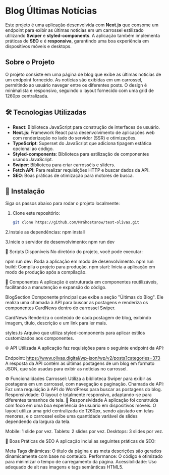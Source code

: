 # Blog Últimas Notícias

Este projeto é uma aplicação desenvolvida com **Next.js** que consome um endpoint para exibir as últimas notícias em um carrossel estilizado utilizando **Swiper** e **styled-components**. A aplicação também implementa práticas de **SEO** e é **responsiva**, garantindo uma boa experiência em dispositivos móveis e desktops.

## Sobre o Projeto

O projeto consiste em uma página de blog que exibe as últimas notícias de um endpoint fornecido. As notícias são exibidas em um carrossel, permitindo ao usuário navegar entre os diferentes posts. O design é minimalista e responsivo, seguindo o layout fornecido com uma grid de 1260px centralizada.

## 🛠️ Tecnologias Utilizadas

- **React**: Biblioteca JavaScript para construção de interfaces de usuário.
- **Next.js**: Framework React para desenvolvimento de aplicações web com renderização no lado do servidor (SSR) e otimizações.
- **TypeScript**: Superset do JavaScript que adiciona tipagem estática opcional ao código.
- **Styled-components**: Biblioteca para estilização de componentes usando JavaScript.
- **Swiper**: Biblioteca para criar carrosséis e sliders.
- **Fetch API**: Para realizar requisições HTTP e buscar dados da API.
- **SEO**: Boas práticas de otimização para motores de busca.

## 🚀 Instalação

Siga os passos abaixo para rodar o projeto localmente:

1. Clone este repositório:

   ```bash
   git clone https://github.com/MrGhostsnow/test-olivas.git

2.Instale as dependências:
  npm install

3.Inicie o servidor de desenvolvimento:
  npm run dev

📜 Scripts Disponíveis
No diretório do projeto, você pode executar:

npm run dev: Roda a aplicação em modo de desenvolvimento.
npm run build: Compila o projeto para produção.
npm start: Inicia a aplicação em modo de produção após a compilação.

🧩 Componentes
A aplicação é estruturada em componentes reutilizáveis, facilitando a manutenção e expansão do código.

BlogSection
Componente principal que exibe a seção "Últimas do Blog". Ele realiza uma chamada à API para buscar as postagens e renderiza os componentes CardNews dentro do carrossel Swiper.

CardNews
Renderiza o conteúdo de cada postagem de blog, exibindo imagem, título, descrição e um link para ler mais.

styles.ts
Arquivo que utiliza styled-components para aplicar estilos customizados aos componentes.

🌐 API Utilizada
A aplicação faz requisições para o seguinte endpoint da API:

Endpoint: https://www.olivas.digital/wp-json/wp/v2/posts?categories=373
A resposta da API contém as últimas postagens de um blog em formato JSON, que são usadas para exibir as notícias no carrossel.

⚙️ Funcionalidades
Carrossel: Utiliza a biblioteca Swiper para exibir as postagens em um carrossel, com navegação e paginação.
Chamada de API: Faz uma requisição à API do WordPress para buscar as postagens do blog.
Responsividade: O layout é totalmente responsivo, adaptando-se para diferentes tamanhos de tela.
📱 Responsividade
A aplicação foi construída com foco em uma boa experiência de usuário em dispositivos móveis. O layout utiliza uma grid centralizada de 1260px, sendo ajustado em telas menores, e o carrossel exibe uma quantidade variável de slides dependendo da largura da tela.

Mobile: 1 slide por vez.
Tablets: 2 slides por vez.
Desktops: 3 slides por vez.

🧠 Boas Práticas de SEO
A aplicação inclui as seguintes práticas de SEO:

Meta Tags dinâmicas: O título da página e as meta descrições são gerados dinamicamente com base no conteúdo.
Performance: O código é otimizado para minimizar o tempo de carregamento da página.
Acessibilidade: Uso adequado de alt nas imagens e tags semânticas HTML5.



